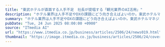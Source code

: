 ```yaml
---
title: "東武ホテルが直面する人手不足　社長が提唱する「観光業界のAI活用」"
description: "ホテル業界は人手不足やDXの課題にどう向き合えばよいのか。東武ホテルマネジメントの三輪裕章社長に、ホテル経営の現場で直面する課題と、その打開策を聞いた。"
summary: "ホテル業界は人手不足やDXの課題にどう向き合えばよいのか。東武ホテルマネジメントの三輪裕章社長に、ホテル経営の現場で直面する課題と、その打開策を聞いた。"
pubDate: "Tue, 24 Jun 2025 08:00:00 +0900"
source: "ITmedia AI"
url: "https://www.itmedia.co.jp/business/articles/2506/24/news019.html"
thumbnail: "https://image.itmedia.co.jp/business/articles/2506/24/cover_news019.jpg"
---
```


